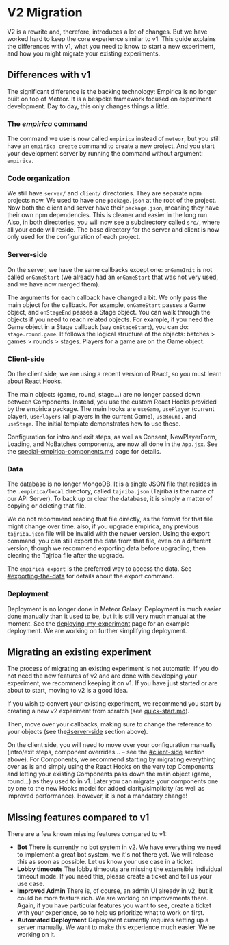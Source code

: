 # V2 Migration

V2 is a rewrite and, therefore, introduces a lot of changes. But we have worked hard to keep the core experience similar to v1. This guide explains the differences with v1, what you need to know to start a new experiment, and how you might migrate your existing experiments.

## Differences with v1

The significant difference is the backing technology: Empirica is no longer built on top of Meteor. It is a bespoke framework focused on experiment development. Day to day, this only changes things a little.

### The _empirica_ command

The command we use is now called `empirica` instead of `meteor`, but you still have an `empirica create` command to create a new project. And you start your development server by running the command without argument: `empirica`.

### Code organization

We still have `server/` and `client/` directories. They are separate npm projects now. We used to have one `package.json` at the root of the project. Now both the client and server have their `package.json`, meaning they have their own npm dependencies. This is cleaner and easier in the long run. Also, in both directories, you will now see a subdirectory called `src/`, where all your code will reside. The base directory for the server and client is now only used for the configuration of each project.

### Server-side

On the server, we have the same callbacks except one: `onGameInit` is not called `onGameStart` (we already had an `onGameStart` that was not very used, and we have now merged them).

The arguments for each callback have changed a bit. We only pass the main object for the callback. For example, `onGameStart` passes a Game object, and `onStageEnd` passes a Stage object. You can walk through the objects if you need to reach related objects. For example, if you need the Game object in a Stage callback (say `onStageStart`), you can do: `stage.round.game`. It follows the logical structure of the objects: batches > games > rounds > stages. Players for a game are on the Game object.

### Client-side

On the client side, we are using a recent version of React, so you must learn about [React Hooks](https://reactjs.org/docs/hooks-intro.html).

The main objects (game, round, stage...) are no longer passed down between Components. Instead, you use the custom React Hooks provided by the empirica package. The main hooks are `useGame`, `usePlayer` (current player), `usePlayers` (all players in the current Game), `useRound,` and `useStage`. The initial template demonstrates how to use these.

Configuration for intro and exit steps, as well as Consent, NewPlayerForm, Loading, and NoBatches components, are now all done in the `App.jsx`. See the [special-empirica-components.md](special-empirica-components.md "mention") page for details.

### Data&#x20;

The database is no longer MongoDB. It is a single JSON file that resides in the `.empirica/local` directory, called `tajriba.json` (Tajriba is the name of our API Server). To back up or clear the database, it is simply a matter of copying or deleting that file.

We do not recommend reading that file directly, as the format for that file might change over time. also, if you upgrade empirica, any previous `tajriba.json` file will be invalid with the newer version. Using the export command, you can still export the data from that file, even on a different version, though we recommend exporting data before upgrading, then clearing the Tajriba file after the upgrade.

The `empirica export` is the preferred way to access the data. See [#exporting-the-data](managing-the-data.md#exporting-the-data "mention") for details about the export command.

### Deployment

Deployment is no longer done in Meteor Galaxy. Deployment is much easier done manually than it used to be, but it is still very much manual at the moment. See the [deploying-my-experiment](deploying-my-experiment/ "mention") page for an example deployment. We are working on further simplifying deployment.

## Migrating an existing experiment

The process of migrating an existing experiment is not automatic. If you do not need the new features of v2 and are done with developing your experiment, we recommend keeping it on v1. If you have just started or are about to start, moving to v2 is a good idea.

If you wish to convert your existing experiment, we recommend you start by creating a new v2 experiment from scratch (see [quick-start.md](../getting-started/quick-start.md "mention")).

Then, move over your callbacks, making sure to change the reference to your objects (see the[#server-side](v2-migration.md#server-side "mention") section above).

On the client side, you will need to move over your configuration manually (intro/exit steps, component overrides... – see the [#client-side](v2-migration.md#client-side "mention") section above). For Components, we recommend starting by migrating everything over as is and simply using the React Hooks on the very top Components and letting your existing Components pass down the main object (game, round...) as they used to in v1. Later you can migrate your components one by one to the new Hooks model for added clarity/simplicity (as well as improved performance). However, it is not a mandatory change!

## Missing features compared to v1

There are a few known missing features compared to v1:

* **Bot** There is currently no bot system in v2. We have everything we need to implement a great bot system, we it's not there yet. We will release this as soon as possible. Let us know your use case in a ticket.
* **Lobby timeouts** The lobby timeouts are missing the extensible individual timeout mode. If you need this, please create a ticket and tell us your use case.
* **Improved Admin** There is, of course, an admin UI already in v2, but it could be more feature rich. We are working on improvements there. Again, if you have particular features you want to see, create a ticket with your experience, so to help us prioritize what to work on first.
* **Automated Deployment** Deployment currently requires setting up a server manually. We want to make this experience much easier. We're working on it.
